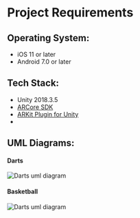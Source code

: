 # Project Requirements

## Operating System: 
- iOS 11 or later
- Android 7.0 or later

## Tech Stack:
- Unity 2018.3.5
- [ARCore SDK](https://github.com/google-ar/arcore-unity-sdk)
- [ARKit Plugin for Unity](https://bitbucket.org/Unity-Technologies/unity-arkit-plugin)
- 

## UML Diagrams:
#### Darts
![Darts uml diagram](https://github.com/nyu-software-engineering/ar-mini-games/blob/master/uml/Darts%20Domain%20Model.png)

#### Basketball
![Darts uml diagram](https://github.com/nyu-software-engineering/ar-mini-games/blob/master/uml/Basketball%20Domain%20Model.png)
